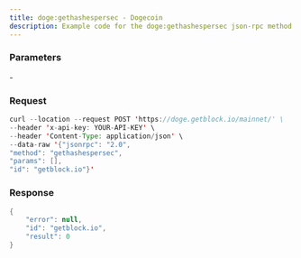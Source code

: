 ```yaml
---
title: doge:gethashespersec - Dogecoin
description: Example code for the doge:gethashespersec json-rpc method. Сomplete guide on how to use doge:gethashespersec json-rpc in GetBlock.io Web3 documentation.
---
```


### Parameters


\-

### Request

``` java
curl --location --request POST 'https://doge.getblock.io/mainnet/' \
--header 'x-api-key: YOUR-API-KEY' \
--header 'Content-Type: application/json' \
--data-raw '{"jsonrpc": "2.0",
"method": "gethashespersec",
"params": [],
"id": "getblock.io"}'
```

###  Response

``` java
{
    "error": null,
    "id": "getblock.io",
    "result": 0
}
```

